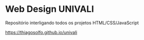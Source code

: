 # Web Design UNIVALI
Repositório interligando todos os projetos HTML/CSS/JavaScript

https://thiagosolfo.github.io/univali
